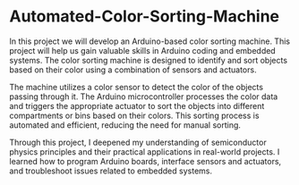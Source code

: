 # Automated-Color-Sorting-Machine

In this project we will develop an Arduino-based color sorting machine. This project will help us gain valuable skills in Arduino coding and embedded systems. The color sorting machine is designed to identify and sort objects based on their color using a combination of sensors and actuators.

The machine utilizes a color sensor to detect the color of the objects passing through it. The Arduino microcontroller processes the color data and triggers the appropriate actuator to sort the objects into different compartments or bins based on their colors. This sorting process is automated and efficient, reducing the need for manual sorting.

Through this project, I deepened my understanding of semiconductor physics principles and their practical applications in real-world projects. I learned how to program Arduino boards, interface sensors and actuators, and troubleshoot issues related to embedded systems.
